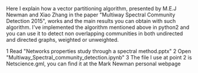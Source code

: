 Here I explain how a vector partitioning algorithm, presented by M.E.J Newman and Xiao Zhang in the paper 
"Multiway Spectral Community Detection 2015", works and the main results you can obtain with such algorithm.
I've implemented the algorithm mentioned above in python2 and you can use it to detect non overlapping communities in both undirected 
and directed graphs, weighted or unweighted.

1  Read "Networks properties study through a spectral method.pptx"
2  Open "Multiway_Spectral_community_detection.ipynb"
3  The file I use at point 2 is Netscience.gml, you can find it at the Mark Newman personal webpage

